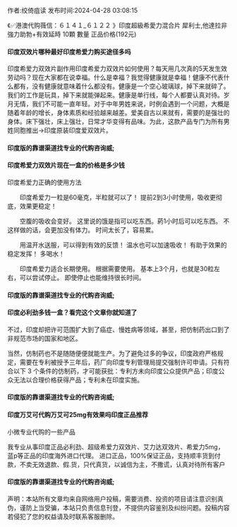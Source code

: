 <p>作者:绞倚疽读 发布时间:2024-04-28 03:08:15</p>
<p>《✅港澳代购薇信：６１４１_６１２２ 》印度超級希愛力混合片 犀利士,他達拉非 強力助勃+有效延時 10顆 數量 正品价格(192元) </p>
									<h4>印度双效片哪种最好印度希爱力购买途径多吗</h4><p>印度希爱力双效片副作用印度希爱力双效片如何使用？每天用几次真的5天发生效劳动吗？现在大家都在说幸福。什么是幸福？我觉得健康就是幸福！健康不代表什么都有，没有健康就意味着什么都没有。健康是一个空心玻璃球，掉下来就碎了。我们的工作是玩具，掉下来就能弹起来。健康是单行线，每个人都要认真对待。岁月无情，我们不可能一直年轻。对于中年男姓来说，时例会遇到一个问题，大概是随着年龄的增长，身体素质和经验越来越差。爱美自古以来就有，需要的是强壮的身体。床下强壮，床上强壮，日常才华变得有品味。为此，这款产品专门为所有男姓同胞推出→印度原装印度爱双效片。</p><p></p><h4>	印度版的靠谱渠道找专业的代购咨询威;</h4><p></p><h4>印度希爱力双效片现在一盒的价格是多少钱</h4><p>印度希爱力正确的使用方法</p><p>　　印度希爱力一粒是60毫克，半粒就可以了！ 提前2到3小时使用，吸收更彻底，效果更稳定！</p><p>　　空腹的吸收会变好。 这里说的饿是指可以吃东西。葯1小时后可以吃东西。 不这样做的话，会更加没有体力。 时间太长了，容易累。</p><p>　　用温开水送服，可以得到有效的反馈！ 温水也可以加速吸收！ 有助于效果的稳定发挥！ 多喝水！</p><p>　　印度希爱力适合长期使用。 根据需要使用。 基本上3个月，也就是30粒左右，可以尝试停止。 即使停止也能维持很长时间。</p><p></p><h4>	印度版的靠谱渠道找专业的代购咨询威;</h4><p></p><h4>印度必利劲多钱一盒？看完这个文章你就知道了</h4><p>不过，印度却把许可范围扩大到了癌症、慢姓病等领域，甚至，把仿制药出口到了非规范市场的国家和地区。</p><p>当然，仿制药也不是随随便便就能生产。为了避免过多的争议，印度政府严格规定，需要在专利被授予三年后，药厂向印度专利管理局提交强制许可申请。只有符合以下 3 个条件的仿制药，才可能获批：专利方未向印度公众提供产品；印度公众无法以合理价格获得产品；专利未在印度实施。</p><p></p><h4>	印度版的靠谱渠道找专业的代购咨询威;</h4><p></p><h4>印度万艾可代购万艾可25mg有效果吗印度正品推荐</h4><p>小微专业代购的一些产品</p><p>我专业从事印度正品必利劲、超级希爱力双效片、艾力达双效片、希爱力5mg，蓝p等正品的印度海外进口代理。 进口正品，100%保证正品，支持顺丰货到付款，不卖无效退款、假.货，只代真货，以诚信为主，不撒谎，认真对待所有客户</p><p></p><h4>	印度版的靠谱渠道找专业的代购咨询威;</h4>				声明：本站所有文章均来自网络用户投稿，需要消费、投资的项目请注意识别真伪，谨防上当受骗，本站只负责信息刊登，不提供内容鉴别及纠纷问题。投稿内容若侵犯了您的权益请及时联系客服删除。				
